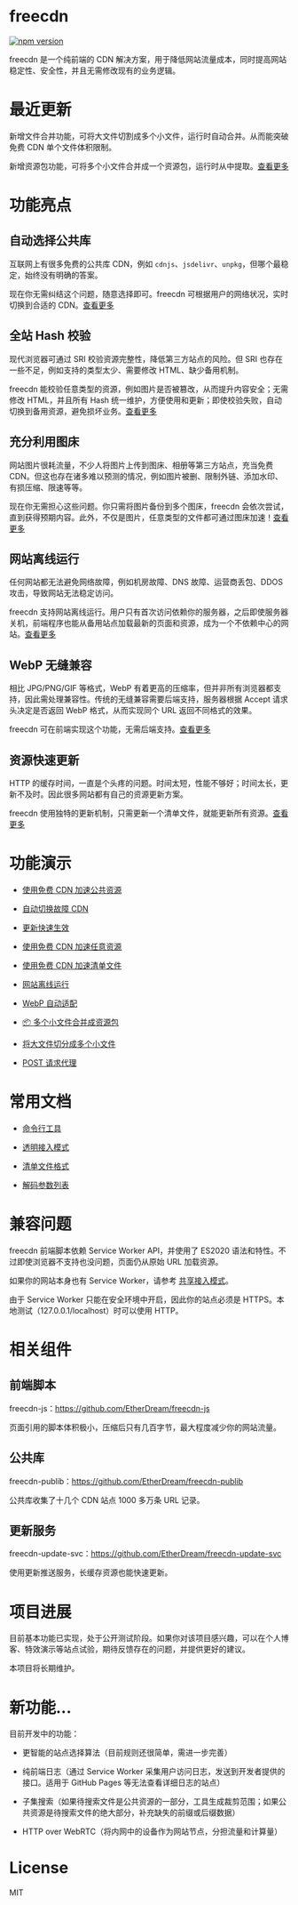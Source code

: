 # freecdn

[![npm version](https://img.shields.io/npm/v/freecdn.svg?style=flat)](https://www.npmjs.com/package/freecdn)

freecdn 是一个纯前端的 CDN 解决方案，用于降低网站流量成本，同时提高网站稳定性、安全性，并且无需修改现有的业务逻辑。

# 最近更新

新增文件合并功能，可将大文件切割成多个小文件，运行时自动合并。从而能突破免费 CDN 单个文件体积限制。

新增资源包功能，可将多个小文件合并成一个资源包，运行时从中提取。[查看更多](CHANGELOG.md)

# 功能亮点

## 自动选择公共库

互联网上有很多免费的公共库 CDN，例如 `cdnjs`、`jsdelivr`、`unpkg`，但哪个最稳定，始终没有明确的答案。

现在你无需纠结这个问题，随意选择即可。freecdn 可根据用户的网络状况，实时切换到合适的 CDN。[查看更多](docs/feature/README.md#自动选择公共库)

## 全站 Hash 校验

现代浏览器可通过 SRI 校验资源完整性，降低第三方站点的风险。但 SRI 也存在一些不足，例如支持的类型太少、需要修改 HTML、缺少备用机制。

freecdn 能校验任意类型的资源，例如图片是否被篡改，从而提升内容安全；无需修改 HTML，并且所有 Hash 统一维护，方便使用和更新；即使校验失败，自动切换到备用资源，避免损坏业务。[查看更多](docs/feature/README.md#全站-Hash-校验)

## 充分利用图床

网站图片很耗流量，不少人将图片上传到图床、相册等第三方站点，充当免费 CDN。但这也存在诸多难以预测的情况，例如图片被删、限制外链、添加水印、有损压缩、限速等等。

现在你无需担心这些问题。你只需将图片备份到多个图床，freecdn 会依次尝试，直到获得预期内容。此外，不仅是图片，任意类型的文件都可通过图床加速！[查看更多](docs/feature/README.md#充分利用图床)

## 网站离线运行

任何网站都无法避免网络故障，例如机房故障、DNS 故障、运营商丢包、DDOS 攻击，导致网站无法稳定访问。

freecdn 支持网站离线运行。用户只有首次访问依赖你的服务器，之后即使服务器关机，前端程序也能从备用站点加载最新的页面和资源，成为一个不依赖中心的网站。[查看更多](docs/feature/README.md#网站离线运行)

## WebP 无缝兼容

相比 JPG/PNG/GIF 等格式，WebP 有着更高的压缩率，但并非所有浏览器都支持，因此需处理兼容性。传统的无缝兼容需要后端支持，服务器根据 Accept 请求头决定是否返回 WebP 格式，从而实现同个 URL 返回不同格式的效果。

freecdn 可在前端实现这个功能，无需后端支持。[查看更多](docs/feature/README.md#WebP-无缝兼容)

## 资源快速更新

HTTP 的缓存时间，一直是个头疼的问题。时间太短，性能不够好；时间太长，更新不及时。因此很多网站都有自己的资源更新方案。

freecdn 使用独特的更新机制，只需更新一个清单文件，就能更新所有资源。[查看更多](docs/feature/README.md#资源快速更新)


# 功能演示

* [使用免费 CDN 加速公共资源](examples/pub-cdn/)

* [自动切换故障 CDN](examples/cdn-fallback/)

* [更新快速生效](examples/quick-update/)

* [使用免费 CDN 加速任意资源](examples/free-host/)

* [使用免费 CDN 加速清单文件](examples/ext-manifest/)

* [网站离线运行](examples/offline-site/)

* [WebP 自动适配](examples/webp-upgrade/)

* [📦 多个小文件合并成资源包](examples/bundle/)

* [将大文件切分成多个小文件](examples/file-split/)

* [POST 请求代理](examples/post-proxy/)

# 常用文档

* [命令行工具](docs/cli)

* [透明接入模式](docs/transparent-mode)

* [清单文件格式](docs/manifest)

* [解码参数列表](docs/manifest/params.md)


# 兼容问题

freecdn 前端脚本依赖 Service Worker API，并使用了 ES2020 语法和特性。不过即使浏览器不支持也没问题，页面仍从原始 URL 加载资源。

如果你的网站本身也有 Service Worker，请参考 [共享接入模式](docs/shared-mode/)。

由于 Service Worker 只能在安全环境中开启，因此你的站点必须是 HTTPS。本地测试（127.0.0.1/localhost）时可以使用 HTTP。


# 相关组件

## 前端脚本

freecdn-js：https://github.com/EtherDream/freecdn-js

页面引用的脚本体积极小，压缩后只有几百字节，最大程度减少你的网站流量。

## 公共库

freecdn-publib：https://github.com/EtherDream/freecdn-publib

公共库收集了十几个 CDN 站点 1000 多万条 URL 记录。

## 更新服务

freecdn-update-svc：https://github.com/EtherDream/freecdn-update-svc

使用更新推送服务，长缓存资源也能快速更新。


# 项目进展

目前基本功能已实现，处于公开测试阶段。如果你对该项目感兴趣，可以在个人博客、特效演示等站点试验，期待反馈存在的问题，并提供更好的建议。

本项目将长期维护。


# 新功能...

目前开发中的功能：

* 更智能的站点选择算法（目前规则还很简单，需进一步完善）

* 纯前端日志（通过 Service Worker 采集用户访问日志，发送到开发者提供的接口。适用于 GitHub Pages 等无法查看详细日志的站点）

* 子集搜索（如果待搜索文件是公共资源的一部分，工具生成裁剪范围；如果公共资源是待搜索文件的绝大部分，补充缺失的前缀或后缀数据）

* HTTP over WebRTC（将内网中的设备作为网站节点，分担流量和计算量）


# License

MIT